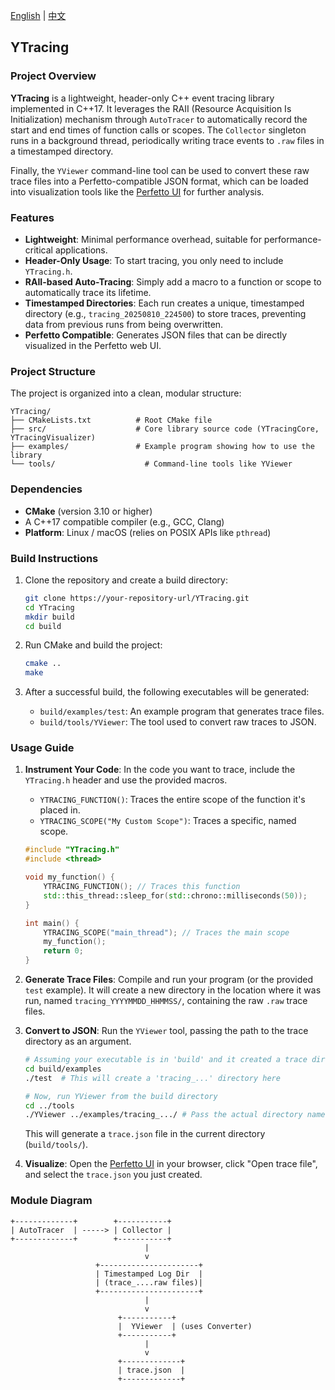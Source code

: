 [English](README.md) | [中文](README_zh.md)

## YTracing
### Project Overview

**YTracing** is a lightweight, header-only C++ event tracing library implemented in C++17. It leverages the RAII (Resource Acquisition Is Initialization) mechanism through `AutoTracer` to automatically record the start and end times of function calls or scopes. The `Collector` singleton runs in a background thread, periodically writing trace events to `.raw` files in a timestamped directory.

Finally, the `YViewer` command-line tool can be used to convert these raw trace files into a Perfetto-compatible JSON format, which can be loaded into visualization tools like the [Perfetto UI](https://ui.perfetto.dev) for further analysis.

### Features

  * **Lightweight**: Minimal performance overhead, suitable for performance-critical applications.
  * **Header-Only Usage**: To start tracing, you only need to include `YTracing.h`.
  * **RAII-based Auto-Tracing**: Simply add a macro to a function or scope to automatically trace its lifetime.
  * **Timestamped Directories**: Each run creates a unique, timestamped directory (e.g., `tracing_20250810_224500`) to store traces, preventing data from previous runs from being overwritten.
  * **Perfetto Compatible**: Generates JSON files that can be directly visualized in the Perfetto web UI.

### Project Structure

The project is organized into a clean, modular structure:

```
YTracing/
├── CMakeLists.txt          # Root CMake file
├── src/                    # Core library source code (YTracingCore, YTracingVisualizer)
├── examples/               # Example program showing how to use the library
└── tools/                    # Command-line tools like YViewer
```

### Dependencies

  * **CMake** (version 3.10 or higher)
  * A C++17 compatible compiler (e.g., GCC, Clang)
  * **Platform**: Linux / macOS (relies on POSIX APIs like `pthread`)

### Build Instructions

1.  Clone the repository and create a build directory:

    ```bash
    git clone https://your-repository-url/YTracing.git
    cd YTracing
    mkdir build
    cd build
    ```

2.  Run CMake and build the project:

    ```bash
    cmake ..
    make
    ```

3.  After a successful build, the following executables will be generated:

      * `build/examples/test`: An example program that generates trace files.
      * `build/tools/YViewer`: The tool used to convert raw traces to JSON.

### Usage Guide

1.  **Instrument Your Code**: In the code you want to trace, include the `YTracing.h` header and use the provided macros.

      * `YTRACING_FUNCTION()`: Traces the entire scope of the function it's placed in.
      * `YTRACING_SCOPE("My Custom Scope")`: Traces a specific, named scope.

    <!-- end list -->

    ```cpp
    #include "YTracing.h"
    #include <thread>

    void my_function() {
        YTRACING_FUNCTION(); // Traces this function
        std::this_thread::sleep_for(std::chrono::milliseconds(50));
    }

    int main() {
        YTRACING_SCOPE("main_thread"); // Traces the main scope
        my_function();
        return 0;
    }
    ```

2.  **Generate Trace Files**: Compile and run your program (or the provided `test` example). It will create a new directory in the location where it was run, named `tracing_YYYYMMDD_HHMMSS/`, containing the raw `.raw` trace files.

3.  **Convert to JSON**: Run the `YViewer` tool, passing the path to the trace directory as an argument.

    ```bash
    # Assuming your executable is in 'build' and it created a trace dir
    cd build/examples
    ./test  # This will create a 'tracing_...' directory here

    # Now, run YViewer from the build directory
    cd ../tools
    ./YViewer ../examples/tracing_.../ # Pass the actual directory name
    ```

    This will generate a `trace.json` file in the current directory (`build/tools/`).

4.  **Visualize**: Open the [Perfetto UI](https://ui.perfetto.dev) in your browser, click "Open trace file", and select the `trace.json` you just created.

### Module Diagram

```
+-------------+        +-----------+
| AutoTracer  | -----> | Collector |
+-------------+        +-----------+
                              |
                              v
                   +----------------------+
                   | Timestamped Log Dir  |
                   | (trace_....raw files)|
                   +----------------------+
                              |
                              v
                        +-----------+
                        |  YViewer  | (uses Converter)
                        +-----------+
                              |
                              v
                        +-------------+
                        | trace.json  |
                        +-------------+
```


